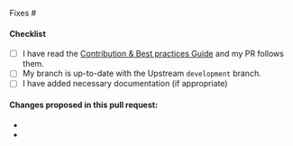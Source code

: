 <!-- Add the issue number that is fixed by this PR (In the form Fixes #123) -->
Fixes #

#### Checklist

- [ ] I have read the [Contribution & Best practices Guide](https://blog.fossasia.org/open-source-developer-guide-and-best-practices-at-fossasia) and my PR follows them.
- [ ] My branch is up-to-date with the Upstream `development` branch.
- [ ] I have added necessary documentation (if appropriate)

#### Changes proposed in this pull request:

-
-
